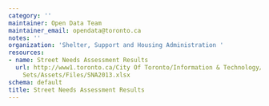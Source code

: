 ```yaml
---
category: ''
maintainer: Open Data Team
maintainer_email: opendata@toronto.ca
notes: ''
organization: 'Shelter, Support and Housing Administration '
resources:
- name: Street Needs Assessment Results
  url: http://www1.toronto.ca/City Of Toronto/Information & Technology/Open Data/Data
    Sets/Assets/Files/SNA2013.xlsx
schema: default
title: Street Needs Assessment Results
---
```


